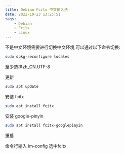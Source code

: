 ```yaml
---
title: Debian Fcitx 中文输入法
date: 2022-10-23 13:25:51
tags:
	- Debian
	- Fcitx
	- Linux
---
```

不是中文环境需要进行切换中文环境,可以通过以下命令切换:

```bash
sudo dpkg-reconfigure locales
```

至少选择zh_CN.UTF-8

更新

```bash
sudo apt update 
```

安装 fcitx

```bash
sudo apt install fcitx
```

安装 google-pinyin

```bash
sudo apt install fcitx-googlepinyin
```

重启

命令行输入 im-config 选中fcitx
